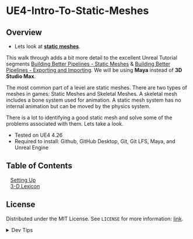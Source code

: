 # UE4-Intro-To-Static-Meshes

<!-- OVERVIEW -->
## Overview
* Lets look at **[static meshes](https://en.wikipedia.org/wiki/Static_mesh)**.

 This walk through adds a bit more detail to the excellent Unreal Tutorial segments [Building Better Pipelines - Static Meshes](https://learn.unrealengine.com/course/2436634/module/5372262?moduletoken=UHxxnDLPW8TaEDid3yDEO-i7JzqNAAqOWkuaAGEfmLDP6q-N0LkrLk5Ha9X6fuBO&LPId=90588) & [Building Better Pipelines - Exporting and Importing](https://learn.unrealengine.com/course/2436634/module/5372269?moduletoken=UHxxnDLPW8TaEDid3yDEO5Tx~ofHrQoACOJRf9UnVAtl4A0UE9Iluumz-xcTCkWt&LPId=90588).  We will be using **Maya** instead of **3D Studio Max**.

 The most common part of a level are static meshes.  There are two types of meshes in games: Static Meshes and Skeletal Meshes.  A skeletal mesh includes a bone system used for animation.  A static mesh system has no internal animation but can be moved by the physics system.

 There is a lot to identifying a good static mesh and solve some of the problems associated with them.  Lets take a look.
  

* Tested on UE4 4.26
* Required to install: Github, GitHub Desktop, Git, Git LFS, Maya, and Unreal Engine

<!-- TOC -->
## Table of Contents
<kbd></kbd> &nbsp;&nbsp; [Setting Up](setting-up/README.md#user-content-setting-up) <br>
<kbd></kbd> &nbsp;&nbsp; [3-D Lexicon](lexicon/README.md#user-content-setting-up) <br>



<!-- LICENSE -->
## License
Distributed under the MIT License. See `LICENSE` for more information: [link](LICENSE).


</p>
</details>
<details><summary>Dev Tips</summary>
make git m="add commit message"
</details>
